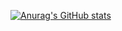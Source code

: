 
[![Anurag's GitHub stats](https://github-readme-stats.vercel.app/api?xenofront=anuraghazra)](https://github.com/anuraghazra/github-readme-stats)
